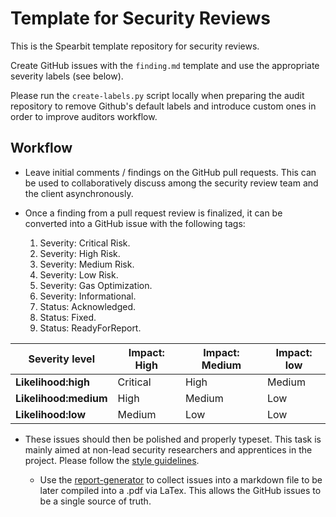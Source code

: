 # Template for Security Reviews

This is the Spearbit template repository for security reviews.

Create GitHub issues with the `finding.md` template and use the appropriate severity labels (see below).

Please run the `create-labels.py` script locally when preparing the audit repository to remove Github's default labels and introduce custom ones in order to improve auditors workflow.

## Workflow

- Leave initial comments / findings on the GitHub pull requests. This can be used to collaboratively
  discuss among the security review team and the client asynchronously.

- Once a finding from a pull request review is finalized, it can be converted into a GitHub issue with the following tags:

  1. Severity: Critical Risk.
  2. Severity: High Risk.
  3. Severity: Medium Risk.
  4. Severity: Low Risk.
  5. Severity: Gas Optimization.
  6. Severity: Informational.
  7. Status: Acknowledged.
  8. Status: Fixed.
  9. Status: ReadyForReport.

| Severity level        | Impact: High | Impact: Medium | Impact: low |
| --------------------- | ------------ | -------------- | ----------- |
| **Likelihood:high**   | Critical     | High           | Medium      |
| **Likelihood:medium** | High         | Medium         | Low         |
| **Likelihood:low**    | Medium       | Low            | Low         |

- These issues should then be polished and properly typeset. This task is mainly aimed at non-lead security researchers and apprentices in the project. Please follow the [style guidelines](https://hackmd.io/@spearbit/S1T63tOqt).

  - Use the [report-generator](https://github.com/spearbit-audits/report-generator) to collect issues into a markdown file to be later compiled into a .pdf via LaTex. This allows the GitHub issues to be a single source of truth.
